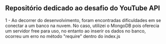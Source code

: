 ## Repositório dedicado ao desafio do YouTube API

1 - Ao decorrer do desenvolvimento, foram encontradas dificuldades em se conectar a um banco na nuvem. No caso, utilizei o MongoDB pois oferecia um servidor free para uso, no entanto ao inserir os dados no banco, ocorreu um erro no método "require" dentro do index.js